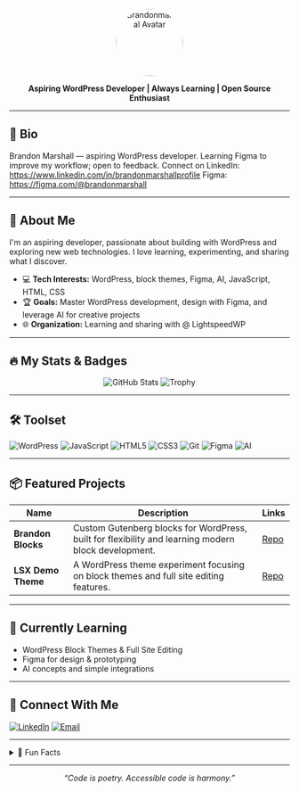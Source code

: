 <!-- Profile Header -->
<p align="center">
  <img src="https://github.com/Brandonmarshal.png" width="120" alt="Brandonmarshal Avatar" style="border-radius:50%">
  <p align="center"><b>Aspiring WordPress Developer | Always Learning | Open Source Enthusiast</b></p>
</p>

---

## 👤 Bio

Brandon Marshall — aspiring WordPress developer. Learning Figma to improve my workflow; open to feedback. Connect on LinkedIn: https://www.linkedin.com/in/brandonmarshallprofile
Figma: https://figma.com/@brandonmarshall

---

## 🚀 About Me

I'm an aspiring developer, passionate about building with WordPress and exploring new web technologies. I love learning, experimenting, and sharing what I discover.

- 💻 **Tech Interests:** WordPress, block themes, Figma, AI, JavaScript, HTML, CSS
- 🏆 **Goals:** Master WordPress development, design with Figma, and leverage AI for creative projects
- 🌐 **Organization:** Learning and sharing with @ LightspeedWP

---

## 🔥 My Stats & Badges

<p align="center">
  <img src="https://github-readme-stats.vercel.app/api?username=Brandonmarshal&show_icons=true&hide=prs&count_private=true&theme=radical" alt="GitHub Stats" />
  <img src="https://github-profile-trophy.vercel.app/?username=Brandonmarshal&theme=flat&title=Stars,Followers,Commits,Issues,PullRequest" alt="Trophy" />
</p>

---

## 🛠️ Toolset

![WordPress](https://img.shields.io/badge/-WordPress-21759b?logo=wordpress&logoColor=white)
![JavaScript](https://img.shields.io/badge/-JavaScript-f7df1e?logo=javascript&logoColor=black)
![HTML5](https://img.shields.io/badge/-HTML5-e34f26?logo=html5&logoColor=white)
![CSS3](https://img.shields.io/badge/-CSS3-1572b6?logo=css3&logoColor=white)
![Git](https://img.shields.io/badge/-Git-f05032?logo=git&logoColor=white)
![Figma](https://img.shields.io/badge/-Figma-333?logo=figma&logoColor=white)
![AI](https://img.shields.io/badge/-AI-0b3d91?logo=openai&logoColor=white)

---

## 📦 Featured Projects

| Name | Description | Links |
|---|---|---|
| **Brandon Blocks** | Custom Gutenberg blocks for WordPress, built for flexibility and learning modern block development. | [Repo](https://github.com/Brandonma21/Brandon-Blocks) |
| **LSX Demo Theme** | A WordPress theme experiment focusing on block themes and full site editing features. | [Repo](https://github.com/Brandonma21/lsx-demo-theme) |

---

## 🌱 Currently Learning

- WordPress Block Themes & Full Site Editing
- Figma for design & prototyping
- AI concepts and simple integrations

---

## 🤝 Connect With Me

[![LinkedIn](https://img.shields.io/badge/-LinkedIn-0077b5?logo=linkedin&logoColor=white)](https://www.linkedin.com/in/brandonmarshallprofile)
[![Email](https://img.shields.io/badge/-Email-ea4335?logo=gmail&logoColor=white)](mailto:brandonmarshall101@gmail.com)

---

<details>
  <summary>📖 Fun Facts</summary>
  <ul>
    <li>GitHub’s mascot, the Octocat, was originally designed as a “cat/octopus hybrid” by graphic designer Simon Oxley for a stock image website. GitHub adopted it as their official mascot, and the Octocat has since become one of the most recognizable symbols in the developer community—appearing in countless customizations and memes!</li>
    <li>WordPress powers over 40% of all websites on the internet! What started in 2003 as a simple blogging platform has grown into the world’s most popular content management system (CMS), used by everyone from hobby bloggers to major media companies and Fortune 500 brands.</li>
  </ul>
</details>

---

<p align="center">
  <i>“Code is poetry. Accessible code is harmony.”</i>
</p>
